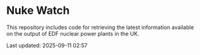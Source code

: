 # Nuke Watch

This repository includes code for retrieving the latest information available on the output of EDF nuclear power plants in the UK.

Last updated: 2025-09-11 02:57